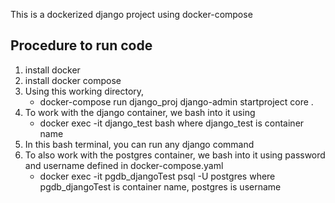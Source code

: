 
This is a dockerized django project using docker-compose
## Procedure to run code
1. install docker
2. install docker compose
3. Using this working directory,
    - docker-compose run django_proj django-admin startproject core .
4. To work with the django container, we bash into it using
    - docker exec -it django_test bash
    where django_test is container name
5. In this bash terminal, you can run any django command
6. To also work with the postgres container, we bash into it using password and username defined in docker-compose.yaml
    - docker exec -it pgdb_djangoTest psql -U postgres
    where pgdb_djangoTest is container name, 
    postgres is username